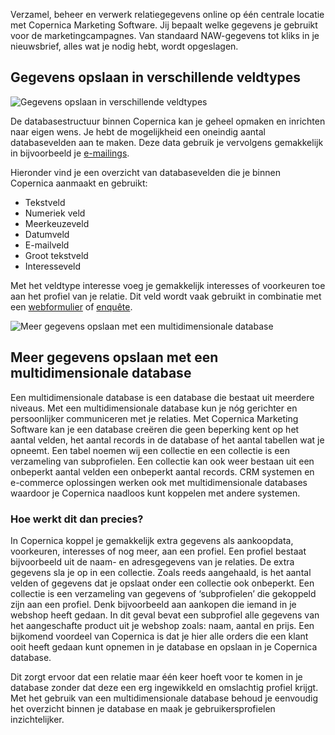 Verzamel, beheer en verwerk relatiegegevens online op één centrale
locatie met Copernica Marketing Software. Jij bepaalt welke gegevens je
gebruikt voor de marketingcampagnes. Van standaard NAW-gegevens tot
kliks in je nieuwsbrief, alles wat je nodig hebt, wordt opgeslagen.

Gegevens opslaan in verschillende veldtypes
-------------------------------------------

![Gegevens opslaan in verschillende
veldtypes](../images/nl-gegevens.png "Gegevens opslaan in verschillende veldtypes")

De databasestructuur binnen Copernica kan je geheel opmaken en inrichten
naar eigen wens. Je hebt de mogelijkheid een oneindig aantal
databasevelden aan te maken. Deze data gebruik je vervolgens gemakkelijk
in bijvoorbeeld je
[e-mailings](./maak-zelf-slimme-e-mailings.md "E-mailings").

Hieronder vind je een overzicht van databasevelden die je binnen
Copernica aanmaakt en gebruikt:

-   Tekstveld
-   Numeriek veld
-   Meerkeuzeveld
-   Datumveld
-   E-mailveld
-   Groot tekstveld
-   Interesseveld

Met het veldtype interesse voeg je gemakkelijk interesses of voorkeuren
toe aan het profiel van je relatie. Dit veld wordt vaak gebruikt in
combinatie met een
[webformulier](./maak-zelf-slimme-email-templates.md "Maak zelf slimme e-mailings")
of [enquête](./enquetes.md "Maak je eigen enquêtes").

![Meer gegevens opslaan met een multidimensionale
database](../images/multidimensionale-database-copernica.jpg "Meer gegevens opslaan met een multidimensionale database")

Meer gegevens opslaan met een multidimensionale database
--------------------------------------------------------

Een multidimensionale database is een database die bestaat uit meerdere
niveaus. Met een multidimensionale database kun je nóg gerichter en
persoonlijker communiceren met je relaties. Met Copernica Marketing
Software kan je een database creëren die geen beperking kent op het
aantal velden, het aantal records in de database of het aantal tabellen
wat je opneemt. Een tabel noemen wij een collectie en een collectie is
een verzameling van subprofielen. Een collectie kan ook weer bestaan uit
een onbeperkt aantal velden een onbeperkt aantal records. CRM systemen
en e-commerce oplossingen werken ook met multidimensionale databases
waardoor je Copernica naadloos kunt koppelen met andere systemen.

### Hoe werkt dit dan precies?

In Copernica koppel je gemakkelijk extra gegevens als aankoopdata,
voorkeuren, interesses of nog meer, aan een profiel. Een profiel bestaat
bijvoorbeeld uit de naam- en adresgegevens van je relaties. De extra
gegevens sla je op in een collectie. Zoals reeds aangehaald, is het
aantal velden of gegevens dat je opslaat onder een collectie ook
onbeperkt. Een collectie is een verzameling van gegevens of
‘subprofielen’ die gekoppeld zijn aan een profiel. Denk bijvoorbeeld aan
aankopen die iemand in je webshop heeft gedaan. In dit geval bevat een
subprofiel alle gegevens van het aangeschafte product uit je webshop
zoals: naam, aantal en prijs. Een bijkomend voordeel van Copernica is
dat je hier alle orders die een klant ooit heeft gedaan kunt opnemen in
je database en opslaan in je Copernica database.

Dit zorgt ervoor dat een relatie maar één keer hoeft voor te komen in je
database zonder dat deze een erg ingewikkeld en omslachtig profiel
krijgt. Met het gebruik van een multidimensionale database behoud je
eenvoudig het overzicht binnen je database en maak je
gebruikersprofielen inzichtelijker.
